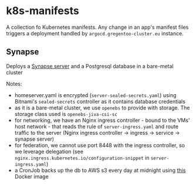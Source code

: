 # k8s-manifests

A collection fo Kubernetes manifests. Any change in an app's manifest files triggers a deployment handled by `argocd.gregentoo-cluster.eu` instance.

## Synapse

Deploys a [Synapse server](https://github.com/matrix-org/synapse) and a Postgresql database in a bare-metal cluster

Notes:
* homeserver.yaml is encrypted (`server-sealed-secrets.yaml`) using Bitnami's `sealed-secrets` controller as it contains database credentials
* as it is a bare-metal cluster, we use `openebs` to provide with storage. The storage class used is `openebs-jiva-csi-sc`
* for networking, we have an Nginx ingress controller - bound to the VMs' host network - that reads the rule of `server-ingress.yaml` and route traffic to the server (Nginx ingress controller -> ingress -> service -> synapse server)
* for federation, we cannot use port 8448 with the ingress controller, so we leverage delegation (see `nginx.ingress.kubernetes.io/configuration-snippet` in `server-ingress.yaml`)
* a CronJob backs up the db to AWS s3 every day at midnight using [this](https://github.com/GregVes/docker-images/tree/main/pgdump-s3) Docker image
